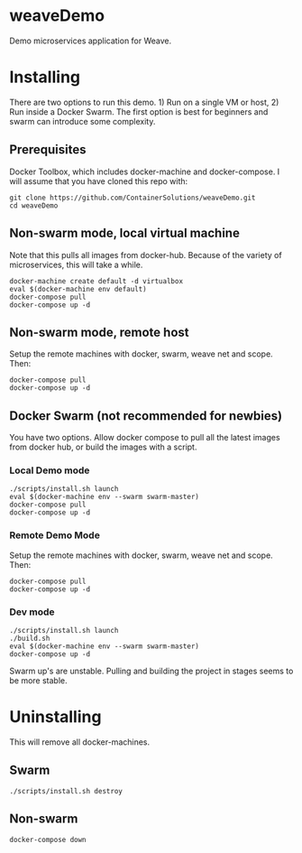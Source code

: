 # weaveDemo
Demo microservices application for Weave.


# Installing
There are two options to run this demo. 1) Run on a single VM or host, 2) Run inside a Docker Swarm. The first option is best for beginners and swarm can introduce some complexity.

## Prerequisites
Docker Toolbox, which includes docker-machine and docker-compose. I will assume that you have cloned this repo with:
```
git clone https://github.com/ContainerSolutions/weaveDemo.git
cd weaveDemo
```

## Non-swarm mode, local virtual machine
Note that this pulls all images from docker-hub. Because of the variety of microservices, this will take a while.
```
docker-machine create default -d virtualbox
eval $(docker-machine env default)
docker-compose pull
docker-compose up -d
```

## Non-swarm mode, remote host
Setup the remote machines with docker, swarm, weave net and scope. Then:
```
docker-compose pull
docker-compose up -d
```

## Docker Swarm (not recommended for newbies)
You have two options. Allow docker compose to pull all the latest images from docker hub, or build the images with a script.

### Local Demo mode
```
./scripts/install.sh launch
eval $(docker-machine env --swarm swarm-master)
docker-compose pull
docker-compose up -d
```

### Remote Demo Mode
Setup the remote machines with docker, swarm, weave net and scope. Then:
```
docker-compose pull
docker-compose up -d
```

### Dev mode
```
./scripts/install.sh launch
./build.sh
eval $(docker-machine env --swarm swarm-master)
docker-compose up -d
```
Swarm up's are unstable. Pulling and building the project in stages seems to be more stable.

# Uninstalling
This will remove all docker-machines.
## Swarm
```
./scripts/install.sh destroy
```

## Non-swarm
```
docker-compose down
```
